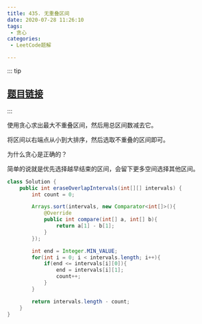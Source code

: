 ```yaml
---
title: 435. 无重叠区间
date: 2020-07-28 11:26:10
tags:
 - 贪心
categories:
 - LeetCode题解

---
```


::: tip

## [题目链接](https://leetcode-cn.com/problems/non-overlapping-intervals/)

:::

使用贪心求出最大不重叠区间，然后用总区间数减去它。

将区间以右端点从小到大排序，然后选取不重叠的区间即可。

为什么贪心是正确的？

简单的说就是优先选择越早结束的区间，会留下更多空间选择其他区间。

```java
class Solution {
    public int eraseOverlapIntervals(int[][] intervals) {
        int count = 0;

        Arrays.sort(intervals, new Comparator<int[]>(){
            @Override
            public int compare(int[] a, int[] b){
                return a[1] - b[1];
            }
        });

        int end = Integer.MIN_VALUE;
        for(int i = 0; i < intervals.length; i++){
            if(end <= intervals[i][0]){
                end = intervals[i][1];
                count++;
            }
        }

        return intervals.length - count;
    }
}
```

